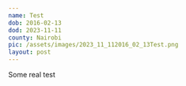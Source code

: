 ```yaml
---
name: Test
dob: 2016-02-13
dod: 2023-11-11
county: Nairobi
pic: /assets/images/2023_11_112016_02_13Test.png
layout: post
---
```

Some real test
